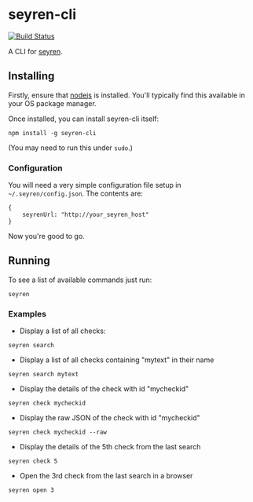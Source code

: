 seyren-cli
==========
[![Build Status](https://travis-ci.org/kelveden/seyren-cli.png?branch=master)](https://travis-ci.org/kelveden/seyren-cli)

A CLI for [seyren](https://github.com/scobal/seyren).

Installing
----------
Firstly, ensure that [nodejs](http://nodejs.org/) is installed. You'll typically find this
available in your OS package manager.

Once installed, you can install seyren-cli itself:

```
npm install -g seyren-cli
```

(You may need to run this under `sudo`.)

### Configuration
You will need a very simple configuration file setup in `~/.seyren/config.json`. The contents are:

```
{
    seyrenUrl: "http://your_seyren_host"
}
```

Now you're good to go.

Running
-------
To see a list of available commands just run:

```
seyren
```

### Examples
 * Display a list of all checks:

```
seyren search
```

 * Display a list of all checks containing "mytext" in their name

```
seyren search mytext
```

 * Display the details of the check with id "mycheckid"

```
seyren check mycheckid
```

 * Display the raw JSON of the check with id "mycheckid"

```
seyren check mycheckid --raw
```

 * Display the details of the 5th check from the last search

```
seyren check 5
```

 * Open the 3rd check from the last search in a browser

```
seyren open 3
```